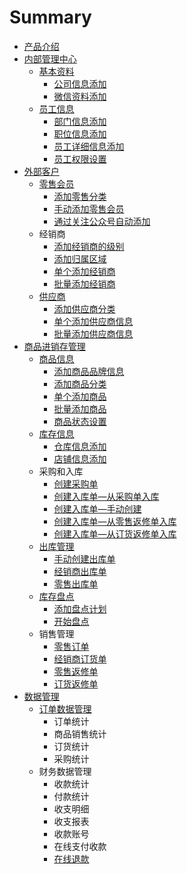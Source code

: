 # Summary

* [产品介绍](README.md)
* [内部管理中心](内部管理中心.md)
    * [基本资料](基本资料.md)
        * [公司信息添加](公司信息添加.md)
        * [微信资料添加](微信资料添加.md)
    * [员工信息](员工信息.md)
        * [部门信息添加](部门信息添加.md)
        * [职位信息添加](职位信息添加.md)
        * [员工详细信息添加](员工详细信息添加.md)
        * [员工权限设置](员工权限设置.md)
* [外部客户](外部客户.md)
    * [零售会员](零售会员.md)
        * [添加零售分类](添加零售分类.md)
        * [手动添加零售会员](手动添加零售会员.md)
        * [通过关注公众号自动添加](通过关注公众号自动添加.md)
    * 经销商
        * [添加经销商的级别](添加经销商的级别.md)
        * [添加归属区域](添加归属区域.md)
        * [单个添加经销商](单个添加经销商.md)
        * [批量添加经销商](批量添加经销商.md)
    * [供应商](供应商.md)
        * [添加供应商分类](添加供应商详细信息.md)
        * [单个添加供应商信息](添加供应商分类.md)
        * [批量添加供应商信息](批量添加供应商分类.md)
* [商品进销存管理](商品进销存管理.md)
    * [商品信息](商品信息.md)
        * [添加商品品牌信息](添加商品品牌信息.md)
        * [添加商品分类](添加商品分类.md)
        * [单个添加商品](单个添加商品.md)
        * [批量添加商品](批量添加商品.md)
        * [商品状态设置](商品状态设置.md)
    * [库存信息](库存信息.md)
        * [仓库信息添加](仓库信息添加.md)
        * [店铺信息添加](店铺信息添加.md)
    * 采购和入库
        * [创建采购单](创建采购单.md)
        * [创建入库单—从采购单入库](创建入库单—从采购单入库.md)
        * [创建入库单—手动创建](创建入库单—手动创建.md)
        * [创建入库单—从零售返修单入库](创建入库单—从零售返修单入库.md)
        * [创建入库单—从订货返修单入库](创建入库单—从订货返修单入库.md)
    * [出库管理](出库管理.md)
        * [手动创建出库单](手动创建出库单.md)
        * [经销商出库单](经销商出库单.md)
        * [零售出库单](零售出库单.md)
    * [库存盘点](库存盘点.md)
        * [添加盘点计划](添加盘点计划.md)
        * [开始盘点](开始盘点.md)
    * 销售管理
        * [零售订单](零售订单.md)
        * [经销商订货单](经销商订货单.md)
        * [零售返修单](零售返修单.md)
        * [订货返修单](订货返修单.md)
* [数据管理](数据管理.md)
    * [订单数据管理](订单数据管理.md)
        * 订单统计
        * 商品销售统计
        * 订货统计
        * 采购统计
    * 财务数据管理
        * 收款统计
        * 付款统计
        * 收支明细
        * 收支报表
        * 收款账号
        * 在线支付收款
        * [在线退款](在线退款.md)

